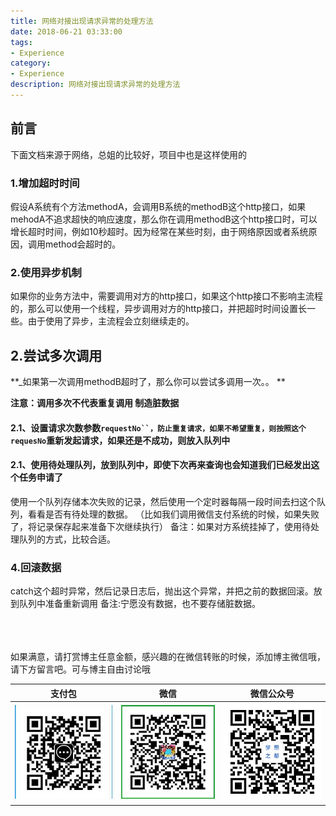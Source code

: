 ```yaml
---
title: 网络对接出现请求异常的处理方法
date: 2018-06-21 03:33:00
tags: 
- Experience
category: 
- Experience
description: 网络对接出现请求异常的处理方法
---
```

<!-- image url 
https://raw.githubusercontent.com/HealerJean/HealerJean.github.io/master/blogImages
　　首行缩进
<font color="red">  </font>
-->

## 前言

下面文档来源于网络，总姐的比较好，项目中也是这样使用的

### 1.增加超时时间

假设A系统有个方法methodA，会调用B系统的methodB这个http接口，如果mehodA不追求超快的响应速度，那么你在调用methodB这个http接口时，可以增长超时时间，例如10秒超时。因为经常在某些时刻，由于网络原因或者系统原因，调用method会超时的。

### 2.使用异步机制

如果你的业务方法中，需要调用对方的http接口，如果这个http接口不影响主流程的，那么可以使用一个线程，异步调用对方的http接口，并把超时时间设置长一些。由于使用了异步，主流程会立刻继续走的。

## 2.尝试多次调用

**_如果第一次调用methodB超时了，那么你可以尝试多调用一次。。   **

**注意：调用多次不代表重复调用 制造脏数据**



#### 2.1、设置请求次数参数`requestNo``，防止重复请求，如果不希望重复，则按照这个requesNo`重新发起请求，如果还是不成功，则放入队列中 



#### 2.1、使用待处理队列，放到队列中，即使下次再来查询也会知道我们已经发出这个任务申请了

使用一个队列存储本次失败的记录，然后使用一个定时器每隔一段时间去扫这个队列，看看是否有待处理的数据。 （比如我们调用微信支付系统的时候，如果失败了，将记录保存起来准备下次继续执行） 备注：如果对方系统挂掉了，使用待处理队列的方式，比较合适。



### 4.回滚数据

catch这个超时异常，然后记录日志后，抛出这个异常，并把之前的数据回滚。放到队列中准备重新调用 备注:宁愿没有数据，也不要存储脏数据。






<br/><br/><br/>
如果满意，请打赏博主任意金额，感兴趣的在微信转账的时候，添加博主微信哦， 请下方留言吧。可与博主自由讨论哦

|支付包 | 微信|微信公众号|
|:-------:|:-------:|:------:|
|![支付宝](https://raw.githubusercontent.com/HealerJean/HealerJean.github.io/master/assets/img/tctip/alpay.jpg) | ![微信](https://raw.githubusercontent.com/HealerJean/HealerJean.github.io/master/assets/img/tctip/weixin.jpg)|![微信公众号](https://raw.githubusercontent.com/HealerJean/HealerJean.github.io/master/assets/img/my/qrcode_for_gh_a23c07a2da9e_258.jpg)|




<!-- Gitalk 评论 start  -->

<link rel="stylesheet" href="https://unpkg.com/gitalk/dist/gitalk.css">
<script src="https://unpkg.com/gitalk@latest/dist/gitalk.min.js"></script> 
<div id="gitalk-container"></div>    
 <script type="text/javascript">
    var gitalk = new Gitalk({
		clientID: `1d164cd85549874d0e3a`,
		clientSecret: `527c3d223d1e6608953e835b547061037d140355`,
		repo: `HealerJean.github.io`,
		owner: 'HealerJean',
		admin: ['HealerJean'],
		id: 'VpyLUjX2YRxvk2kS',
    });
    gitalk.render('gitalk-container');
</script> 

<!-- Gitalk end -->

